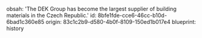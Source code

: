 obsah: 'The DEK Group has become the largest supplier of building materials in the Czech Republic.'
id: 8bfe1fde-cce6-46cc-b10d-6bad1c360e85
origin: 83c1c2b9-d580-4b0f-8109-150ed1b017e4
blueprint: history
